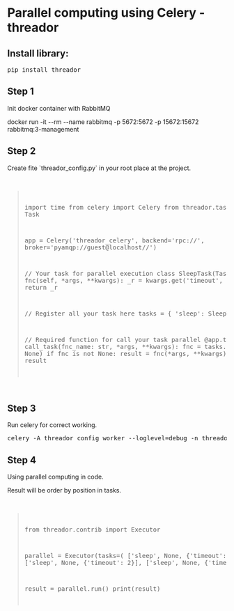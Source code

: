 <h1>Parallel computing using Celery - <b>threador</b></h1>

<h2> Install library:</h2>
<pre>pip install threador</pre>


<h2>Step 1</h2>
<p>Init docker container with RabbitMQ</p>
<p>docker run -it --rm --name rabbitmq -p 5672:5672 -p 15672:15672 rabbitmq:3-management</p>

<h2>Step 2</h2>
<p>Create fite `threador_config.py` in your root place at the project.</p>
<pre>

>import time
>from celery import Celery
>from threador.tasks import Task
>
>app = Celery('threador_celery', backend='rpc://', broker='pyamqp://guest@localhost//')
>
>
>// Your task for parallel execution
>class SleepTask(Task):
>    def fnc(self, *args, **kwargs):
>        _r = kwargs.get('timeout', 0)
>        time.sleep(_r)
>        return _r
>
>
>// Register all your task here
>tasks = {
>    'sleep': SleepTask(),
>}
>
>
>// Required function for call your task parallel
>@app.task
>def call_task(fnc_name: str, *args, **kwargs):
>    fnc = tasks.get(fnc_name, None)
>    if fnc is not None:
>        result = fnc(*args, **kwargs)
>        return result
</pre>
<h2>Step 3</h2>
<p>Run celery for correct working.</p>
<pre>celery -A threador_config worker --loglevel=debug -n threador_celery@parallel</pre>

<h2>Step 4</h2>
<p>Using parallel computing in code.</p>
<p>Result will be order by position in tasks.</p>
<pre>

>from threador.contrib import Executor
>
>parallel = Executor(tasks=(
>    ['sleep', None, {'timeout': 3}],
>    ['sleep', None, {'timeout': 2}],
>    ['sleep', None, {'timeout': 4}],
>))
>
>result = parallel.run()
>print(result)
</pre>